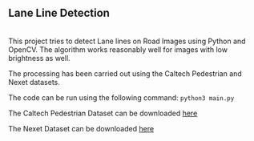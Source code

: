 ## Lane Line Detection

<br/>
This project tries to detect Lane lines on Road Images using Python and OpenCV. The algorithm works reasonably well for images with low brightness as well.


The processing has been carried out using the Caltech Pedestrian and Nexet datasets.


The code can be run using the following command:
`python3 main.py`


The Caltech Pedestrian Dataset can be downloaded [here](http://www.vision.caltech.edu/Image_Datasets/CaltechPedestrians/)


The Nexet Dataset can be downloaded [here](https://www.getnexar.com/challenge-2/)
